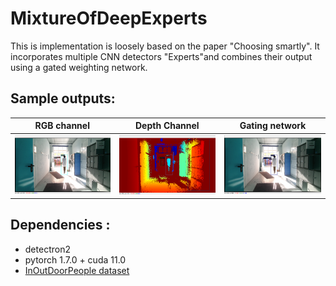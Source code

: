 # MixtureOfDeepExperts

This is implementation is loosely based on the paper "Choosing smartly". It incorporates multiple CNN detectors "Experts"and combines their output using a gated weighting network. 

## Sample outputs:
| RGB channel    | Depth Channel       | Gating network |
| -------------- | -------------- | ---------|
![yos1](output/rgb_1.png) |   ![yos2](output/depth.png)|![yos2](output/gating.png)| 



## Dependencies :

* detectron2
* pytorch 1.7.0 + cuda 11.0
* [InOutDoorPeople dataset](http://adaptivefusion.cs.uni-freiburg.de/#dataset)

